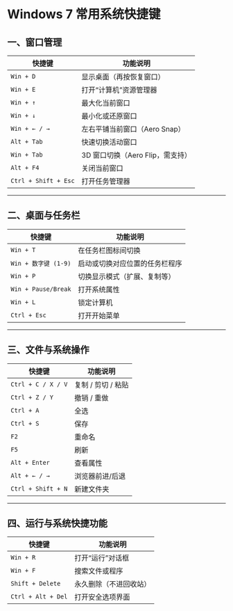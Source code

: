 # Windows 7 常用系统快捷键

## 一、窗口管理

| 快捷键                 | 功能说明                          |
|------------------------|-----------------------------------|
| `Win + D`              | 显示桌面（再按恢复窗口）          |
| `Win + E`              | 打开“计算机”资源管理器            |
| `Win + ↑`              | 最大化当前窗口                    |
| `Win + ↓`              | 最小化或还原窗口                  |
| `Win + ← / →`          | 左右平铺当前窗口（Aero Snap）     |
| `Alt + Tab`            | 快速切换活动窗口                  |
| `Win + Tab`            | 3D 窗口切换（Aero Flip，需支持） |
| `Alt + F4`             | 关闭当前窗口                      |
| `Ctrl + Shift + Esc`   | 打开任务管理器                    |

---

## 二、桌面与任务栏

| 快捷键                 | 功能说明            |
| ------------------- | --------------- |
| `Win + T`           | 在任务栏图标间切换       |
| `Win + 数字键 (1-9)`   | 启动或切换对应位置的任务栏程序 |
| `Win + P`           | 切换显示模式（扩展、复制等）  |
| `Win + Pause/Break` | 打开系统属性          |
| `Win + L`           | 锁定计算机           |
| `Ctrl + Esc`        | 打开开始菜单          |

---

## 三、文件与系统操作

| 快捷键               | 功能说明              |
|----------------------|-----------------------|
| `Ctrl + C / X / V`   | 复制 / 剪切 / 粘贴    |
| `Ctrl + Z / Y`       | 撤销 / 重做           |
| `Ctrl + A`           | 全选                  |
| `Ctrl + S`           | 保存                  |
| `F2`                 | 重命名                |
| `F5`                 | 刷新                  |
| `Alt + Enter`        | 查看属性              |
| `Alt + ← / →`        | 浏览器前进/后退       |
| `Ctrl + Shift + N`   | 新建文件夹            |

---

## 四、运行与系统快捷功能

| 快捷键                | 功能说明               |
|-----------------------|------------------------|
| `Win + R`             | 打开“运行”对话框       |
| `Win + F`             | 搜索文件或程序         |
| `Shift + Delete`      | 永久删除（不进回收站） |
| `Ctrl + Alt + Del`    | 打开安全选项界面       |

